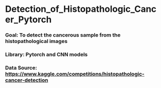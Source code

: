 # **Detection_of_Histopathologic_Cancer_Pytorch**

### **Goal:  To detect the cancerous sample from the histopathological images** 

### **Library:  Pytorch and CNN models**

### **Data Source:  https://www.kaggle.com/competitions/histopathologic-cancer-detection**


